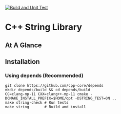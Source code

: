 [![Build and Unit Test](https://github.com/cpp-core/string/actions/workflows/build.yaml/badge.svg)](https://github.com/cpp-core/string/actions/workflows/build.yaml)

# C++ String Library


## At A Glance


## Installation

### Using depends (Recommended)

    git clone https://github.com/cpp-core/depends
	mkdir depends/build && cd depends/build
    CC=clang-mp-11 CXX=clang++-mp-11 cmake -DCMAKE_INSTALL_PREFIX=$HOME/opt -DSTRING_TEST=ON ..
	make string-check # Run tests
	make string       # Build and install
	
